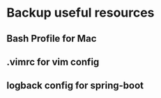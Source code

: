
# Backup useful resources 

## Bash Profile for Mac

## .vimrc for vim config

## logback config for spring-boot

